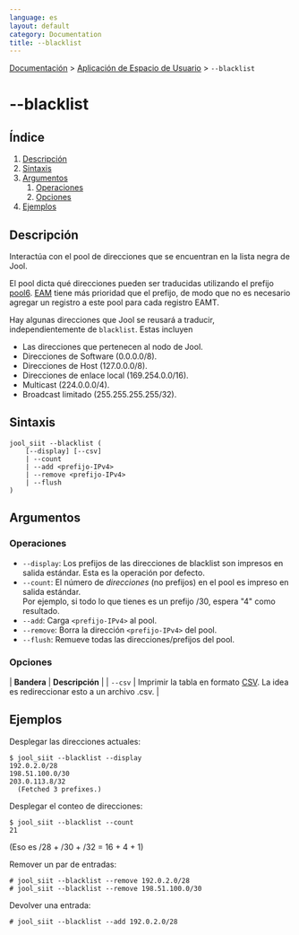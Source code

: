 ```yaml
---
language: es
layout: default
category: Documentation
title: --blacklist
---
```


[Documentación](documentation.html) > [Aplicación de Espacio de Usuario](documentation.html#aplicacin-de-espacio-de-usuario) > `--blacklist`

# \--blacklist

## Índice

1. [Descripción](#descripcin)
2. [Sintaxis](#sintaxis)
3. [Argumentos](#argumentos)
   1. [Operaciones](#operaciones)
   2. [Opciones](#opciones)
4. [Ejemplos](#ejemplos)

## Descripción

Interactúa con el pool de direcciones que se encuentran en la lista negra de Jool.

El pool dicta qué direcciones pueden ser traducidas utilizando el prefijo [pool6](usr-flags-pool6.html). [EAM](usr-flags-eamt.html) tiene más prioridad que el prefijo, de modo que no es necesario agregar un registro a este pool para cada registro EAMT.

Hay algunas direcciones que Jool se reusará a traducir, independientemente de `blacklist`. Estas incluyen

- Las direcciones que pertenecen al nodo de Jool.
- Direcciones de Software (0.0.0.0/8).
- Direcciones de Host (127.0.0.0/8).
- Direcciones de enlace local (169.254.0.0/16).
- Multicast (224.0.0.0/4).
- Broadcast limitado (255.255.255.255/32).

## Sintaxis

	jool_siit --blacklist (
		[--display] [--csv]
		| --count
		| --add <prefijo-IPv4>
		| --remove <prefijo-IPv4>
		| --flush
	)

## Argumentos

### Operaciones

* `--display`: Los prefijos de las direcciones de blacklist son impresos en salida estándar. Esta es la operación por defecto.
* `--count`: El número de _direcciones_ (no prefijos) en el pool es impreso en salida estándar.  
  Por ejemplo, si todo lo que tienes es un prefijo /30, espera "4" como resultado.
* `--add`: Carga `<prefijo-IPv4>` al pool.
* `--remove`: Borra la dirección `<prefijo-IPv4>` del pool.
* `--flush`: Remueve todas las direcciones/prefijos del pool.

### Opciones

| **Bandera** | **Descripción** |
| `--csv` | Imprimir la tabla en formato [CSV](https://es.wikipedia.org/wiki/CSV). La idea es redireccionar esto a un archivo .csv. |

## Ejemplos

Desplegar las direcciones actuales:

	$ jool_siit --blacklist --display
	192.0.2.0/28
	198.51.100.0/30
	203.0.113.8/32
	  (Fetched 3 prefixes.)

Desplegar el conteo de direcciones:

	$ jool_siit --blacklist --count
	21

(Eso es /28 + /30 + /32 = 16 + 4 + 1)

Remover un par de entradas:

	# jool_siit --blacklist --remove 192.0.2.0/28
	# jool_siit --blacklist --remove 198.51.100.0/30

Devolver una entrada:

	# jool_siit --blacklist --add 192.0.2.0/28

